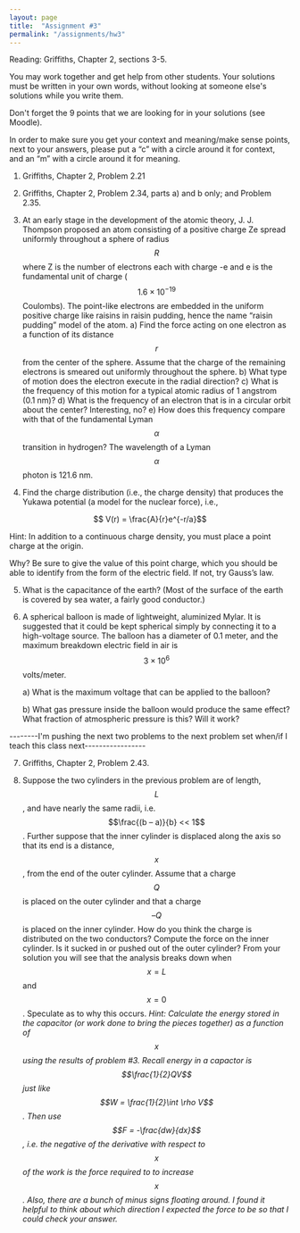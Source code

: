 ```yaml
---
layout: page
title:  "Assignment #3"
permalink: "/assignments/hw3"
---
```


Reading: Griffiths, Chapter 2, sections 3-5.


You may work together and get help from other students. Your solutions must be written in your own words, without looking at someone else's solutions while
you write them.

Don't forget the 9 points that we are looking for in your solutions (see Moodle).

In order to make sure you get your context and meaning/make sense points,
next to your answers, please put a “c” with a circle around it for context,
and an “m” with a circle around it for meaning.


1. Griffiths, Chapter 2, Problem 2.21

2. Griffiths, Chapter 2, Problem 2.34, parts a) and b only; and Problem 2.35.

3. At an early stage in the development of the atomic theory, J. J. Thompson proposed an atom consisting of a positive charge Ze spread uniformly throughout a sphere of radius $$R$$ where Z is the number of electrons each with charge -e and e is the fundamental unit of charge ($$1.6 \times 10^{-19}$$ Coulombs).  The point-like electrons are embedded in the uniform positive charge like raisins in raisin pudding, hence the name “raisin pudding” model of the atom.
    a) Find the force acting on one electron as a function of its distance $$r$$ from the center of the sphere. Assume that the charge of the remaining electrons is smeared out uniformly throughout the sphere.
    b) What type of motion does the electron execute in the radial direction?
    c) What is the frequency of this motion for a typical atomic radius of 1 angstrom (0.1 nm)?
    d) What is the frequency of an electron that is in a circular orbit about the center?  Interesting, no?
    e) How does this frequency compare with that of the fundamental Lyman $$\alpha$$ transition in
hydrogen? The wavelength of a Lyman $$\alpha$$ photon is 121.6 nm.

4. Find the charge distribution (i.e., the charge density) that produces the Yukawa potential (a model for the nuclear force), i.e.,

 $$ V(r) = \frac{A}{r}e^{-r/a}$$

 Hint: In addition to a continuous charge density, you must place a point charge at the origin.

 Why? Be sure to give the value of this point charge, which you should be able to identify
from the form of the electric field. If not, try Gauss’s law. 

5.   What is the capacitance of the earth? (Most of the surface of the earth is covered by sea water, a fairly good conductor.)

6.   A spherical balloon is made of lightweight, aluminized Mylar. It is suggested that it could be kept spherical simply by connecting it to a high-voltage source. The balloon has a diameter of 0.1 meter, and the maximum breakdown electric field in air is
$$ 3 \times 10^6$$ volts/meter.

       a) What is the maximum voltage that can be applied to the balloon?

       b)  What gas pressure inside the balloon would produce the same effect? What fraction of atmospheric pressure is this? Will it work?

--------I'm pushing the next two problems to the next problem set when/if I teach this class next-----------------

7.   Griffiths, Chapter 2, Problem 2.43.

8.   Suppose the two cylinders in the previous problem are of length, $$L$$, and have nearly the same radii, i.e. $$\frac{(b – a)}{b} << 1$$. Further suppose that the inner cylinder is displaced along the axis so that its end is a distance, $$x$$, from the end of the outer cylinder. Assume that a charge $$Q$$ is placed on the outer cylinder and that a charge
$$–Q$$ is placed on the inner cylinder. How do you think the charge is distributed on the two conductors? Compute the force on the inner cylinder. Is it sucked in or pushed out of the outer cylinder?  From your solution you will see that the analysis breaks down when $$x = L$$ and $$x = 0$$.  Speculate as to why this occurs.
*Hint: Calculate the energy stored in the capacitor (or work done to bring
the pieces together) as a function of $$x$$ using the
results of problem #3.
Recall energy in a capactor is $$\frac{1}{2}QV$$ just like $$W = \frac{1}{2}\int \rho V$$.  Then use $$F = -\frac{dw}{dx}$$,
i.e. the negative of the derivative with
respect to $$x$$ of
the work is the force required to to increase $$x$$.  Also, there are a bunch of minus signs floating around.  I found it helpful to think about which direction I expected the force to be so
that I could check your answer.*

